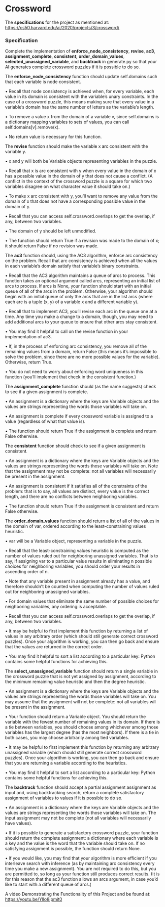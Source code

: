 # Crossword
The **specifications** for the project as mentioned at: https://cs50.harvard.edu/ai/2020/projects/3/crossword/
### Specification
Complete the implementation of **enforce_node_consistency**, **revise**, **ac3**, **assignment_complete**, **consistent**, **order_domain_values**, **selected_unassigned_variable**, and **backtrack** in generate.py so that your AI generates complete crossword puzzles if it is possible to do so.

The **enforce_node_consistency** function should update self.domains such that each variable is node consistent.

•	Recall that node consistency is achieved when, for every variable, each value in its domain is consistent with the variable’s unary constraints. In the case of a crossword puzzle, this means making sure that every value in a variable’s domain has the same number of letters as the variable’s length.

•	To remove a value x from the domain of a variable v, since self.domains is a dictionary mapping variables to sets of values, you can call self.domains[v].remove(x).

•	No return value is necessary for this function.

The **revise** function should make the variable x arc consistent with the variable y.

•	x and y will both be Variable objects representing variables in the puzzle.

•	Recall that x is arc consistent with y when every value in the domain of x has a possible value in the domain of y that does not cause a conflict. (A conflict in the context of the crossword puzzle is a square for which two variables disagree on what character value it should take on.)

•	To make x arc consistent with y, you’ll want to remove any value from the domain of x that does not have a corresponding possible value in the domain of y.

•	Recall that you can access self.crossword.overlaps to get the overlap, if any, between two variables.

•	The domain of y should be left unmodified.

•	The function should return True if a revision was made to the domain of x; it should return False if no revision was made.

The **ac3** function should, using the AC3 algorithm, enforce arc consistency on the problem. Recall that arc consistency is achieved when all the values in each variable’s domain satisfy that variable’s binary constraints.

•	Recall that the AC3 algorithm maintains a queue of arcs to process. This function takes an optional argument called arcs, representing an initial list of arcs to process. If arcs is None, your function should start with an initial queue of all of the arcs in the problem. Otherwise, your algorithm should begin with an initial queue of only the arcs that are in the list arcs (where each arc is a tuple (x, y) of a variable x and a different variable y).

•	Recall that to implement AC3, you’ll revise each arc in the queue one at a time. Any time you make a change to a domain, though, you may need to add additional arcs to your queue to ensure that other arcs stay consistent.

•	You may find it helpful to call on the revise function in your implementation of ac3.

•	If, in the process of enforcing arc consistency, you remove all of the remaining values from a domain, return False (this means it’s impossible to solve the problem, since there are no more possible values for the variable). Otherwise, return True.

•	You do not need to worry about enforcing word uniqueness in this function (you’ll implement that check in the consistent function.)

The **assignment_complete** function should (as the name suggests) check to see if a given assignment is complete.

•	An assignment is a dictionary where the keys are Variable objects and the values are strings representing the words those variables will take on.

•	An assignment is complete if every crossword variable is assigned to a value (regardless of what that value is).

•	The function should return True if the assignment is complete and return False otherwise.

The **consistent** function should check to see if a given assignment is consistent.

•	An assignment is a dictionary where the keys are Variable objects and the values are strings representing the words those variables will take on. Note that the assignment may not be complete: not all variables will necessarily be present in the assignment.

•	An assignment is consistent if it satisfies all of the constraints of the problem: that is to say, all values are distinct, every value is the correct length, and there are no conflicts between neighboring variables.

•	The function should return True if the assignment is consistent and return False otherwise.

The **order_domain_values** function should return a list of all of the values in the domain of var, ordered according to the least-constraining values heuristic.

•	var will be a Variable object, representing a variable in the puzzle.

•	Recall that the least-constraining values heuristic is computed as the number of values ruled out for neighboring unassigned variables. That is to say, if assigning var to a particular value results in eliminating n possible choices for neighboring variables, you should order your results in ascending order of n.

•	Note that any variable present in assignment already has a value, and therefore shouldn’t be counted when computing the number of values ruled out for neighboring unassigned variables.

•	For domain values that eliminate the same number of possible choices for neighboring variables, any ordering is acceptable.

•	Recall that you can access self.crossword.overlaps to get the overlap, if any, between two variables.

•	It may be helpful to first implement this function by returning a list of values in any arbitrary order (which should still generate correct crossword puzzles). Once your algorithm is working, you can then go back and ensure that the values are returned in the correct order.

•	You may find it helpful to sort a list according to a particular key: Python contains some helpful functions for achieving this.

The **select_unassigned_variable** function should return a single variable in the crossword puzzle that is not yet assigned by assignment, according to the minimum remaining value heuristic and then the degree heuristic.

•	An assignment is a dictionary where the keys are Variable objects and the values are strings representing the words those variables will take on. You may assume that the assignment will not be complete: not all variables will be present in the assignment.

•	Your function should return a Variable object. You should return the variable with the fewest number of remaining values in its domain. If there is a tie between variables, you should choose among whichever among those variables has the largest degree (has the most neighbors). If there is a tie in both cases, you may choose arbitrarily among tied variables.

•	It may be helpful to first implement this function by returning any arbitrary unassigned variable (which should still generate correct crossword puzzles). Once your algorithm is working, you can then go back and ensure that you are returning a variable according to the heuristics.

•	You may find it helpful to sort a list according to a particular key: Python contains some helpful functions for achieving this.

The **backtrack** function should accept a partial assignment assignment as input and, using backtracking search, return a complete satisfactory assignment of variables to values if it is possible to do so.

•	An assignment is a dictionary where the keys are Variable objects and the values are strings representing the words those variables will take on. The input assignment may not be complete (not all variables will necessarily have values).

•	If it is possible to generate a satisfactory crossword puzzle, your function should return the complete assignment: a dictionary where each variable is a key and the value is the word that the variable should take on. If no satisfying assignment is possible, the function should return None.

•	If you would like, you may find that your algorithm is more efficient if you interleave search with inference (as by maintaining arc consistency every time you make a new assignment). You are not required to do this, but you are permitted to, so long as your function still produces correct results. (It is for this reason that the ac3 function allows an arcs argument, in case you’d like to start with a different queue of arcs.)

A video Demonstrating the Functionality of this Project and be found at: https://youtu.be/Yllo8jpmit0

